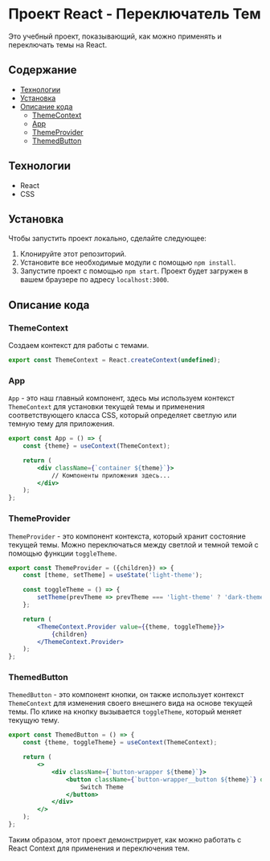 # Проект React - Переключатель Тем

Это учебный проект, показывающий, как можно применять и переключать темы на React.

## Содержание

* [Технологии](#технологии)
* [Установка](#установка)
* [Описание кода](#описание-кода)
    * [ThemeContext](#themecontext)
    * [App](#app)
    * [ThemeProvider](#themeprovider)
    * [ThemedButton](#themedbutton)

## Технологии

* React
* CSS

## Установка

Чтобы запустить проект локально, сделайте следующее:

1. Клонируйте этот репозиторий.
2. Установите все необходимые модули с помощью `npm install`.
3. Запустите проект с помощью `npm start`. Проект будет загружен в вашем браузере по адресу `localhost:3000`.

## Описание кода

### ThemeContext

Создаем контекст для работы с темами.

```jsx
export const ThemeContext = React.createContext(undefined);
```

### App

`App` - это наш главный компонент, здесь мы используем контекст `ThemeContext` для установки текущей темы и применения соответствующего класса CSS, который определяет светлую или темную тему для приложения.

```jsx
export const App = () => {
    const {theme} = useContext(ThemeContext);

    return (
        <div className={`container ${theme}`}>
            // Компоненты приложения здесь...
        </div>
    );
};
```

### ThemeProvider

`ThemeProvider` - это компонент контекста, который хранит состояние текущей темы. Можно переключаться между светлой и темной темой с помощью функции `toggleTheme`.

```jsx
export const ThemeProvider = ({children}) => {
    const [theme, setTheme] = useState('light-theme');

    const toggleTheme = () => {
        setTheme(prevTheme => prevTheme === 'light-theme' ? 'dark-theme' : 'light-theme');
    };

    return (
        <ThemeContext.Provider value={{theme, toggleTheme}}>
            {children}
        </ThemeContext.Provider>
    );
};
```

### ThemedButton

`ThemedButton` - это компонент кнопки, он также использует контекст `ThemeContext` для изменения своего внешнего вида на основе текущей темы. По клике на кнопку вызывается `toggleTheme`, который меняет текущую тему.

```jsx
export const ThemedButton = () => {
    const {theme, toggleTheme} = useContext(ThemeContext);

    return (
        <>
            <div className={`button-wrapper ${theme}`}>
                <button className={`button-wrapper__button ${theme}`} onClick={toggleTheme}>
                    Switch Theme
                </button>
            </div>
        </>
    );
};
```
Таким образом, этот проект демонстрирует, как можно работать с React Context для применения и переключения тем.